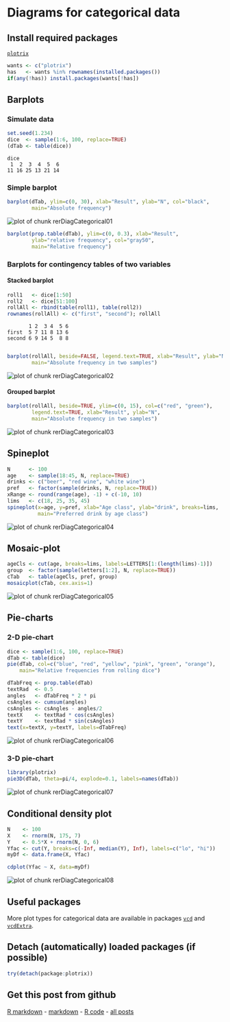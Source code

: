 Diagrams for categorical data
=========================




Install required packages
-------------------------

[`plotrix`](http://cran.r-project.org/package=plotrix)


```r
wants <- c("plotrix")
has   <- wants %in% rownames(installed.packages())
if(any(!has)) install.packages(wants[!has])
```


Barplots
-------------------------

### Simulate data
    

```r
set.seed(1.234)
dice  <- sample(1:6, 100, replace=TRUE)
(dTab <- table(dice))
```

```
dice
 1  2  3  4  5  6 
11 16 25 13 21 14 
```


###  Simple barplot


```r
barplot(dTab, ylim=c(0, 30), xlab="Result", ylab="N", col="black",
        main="Absolute frequency")
```

![plot of chunk rerDiagCategorical01](figure/rerDiagCategorical01.png) 



```r
barplot(prop.table(dTab), ylim=c(0, 0.3), xlab="Result",
        ylab="relative frequency", col="gray50",
		main="Relative frequency")
```


### Barplots for contingency tables of two variables

#### Stacked barplot


```r
roll1   <- dice[1:50]
roll2   <- dice[51:100]
rollAll <- rbind(table(roll1), table(roll2))
rownames(rollAll) <- c("first", "second"); rollAll
```

```
       1 2  3 4  5 6
first  5 7 11 8 13 6
second 6 9 14 5  8 8
```

```r

barplot(rollAll, beside=FALSE, legend.text=TRUE, xlab="Result", ylab="N",
        main="Absolute frequency in two samples")
```

![plot of chunk rerDiagCategorical02](figure/rerDiagCategorical02.png) 


#### Grouped barplot


```r
barplot(rollAll, beside=TRUE, ylim=c(0, 15), col=c("red", "green"),
        legend.text=TRUE, xlab="Result", ylab="N",
        main="Absolute frequency in two samples")
```

![plot of chunk rerDiagCategorical03](figure/rerDiagCategorical03.png) 


Spineplot
-------------------------


```r
N      <- 100
age    <- sample(18:45, N, replace=TRUE)
drinks <- c("beer", "red wine", "white wine")
pref   <- factor(sample(drinks, N, replace=TRUE))
xRange <- round(range(age), -1) + c(-10, 10)
lims   <- c(18, 25, 35, 45)
spineplot(x=age, y=pref, xlab="Age class", ylab="drink", breaks=lims,
          main="Preferred drink by age class")
```

![plot of chunk rerDiagCategorical04](figure/rerDiagCategorical04.png) 


Mosaic-plot
-------------------------


```r
ageCls <- cut(age, breaks=lims, labels=LETTERS[1:(length(lims)-1)])
group  <- factor(sample(letters[1:2], N, replace=TRUE))
cTab   <- table(ageCls, pref, group)
mosaicplot(cTab, cex.axis=1)
```

![plot of chunk rerDiagCategorical05](figure/rerDiagCategorical05.png) 


Pie-charts
-------------------------

### 2-D pie-chart


```r
dice <- sample(1:6, 100, replace=TRUE)
dTab <- table(dice)
pie(dTab, col=c("blue", "red", "yellow", "pink", "green", "orange"),
    main="Relative frequencies from rolling dice")

dTabFreq <- prop.table(dTab)
textRad  <- 0.5
angles   <- dTabFreq * 2 * pi
csAngles <- cumsum(angles)
csAngles <- csAngles - angles/2
textX    <- textRad * cos(csAngles)
textY    <- textRad * sin(csAngles)
text(x=textX, y=textY, labels=dTabFreq)
```

![plot of chunk rerDiagCategorical06](figure/rerDiagCategorical06.png) 


### 3-D pie-chart


```r
library(plotrix)
pie3D(dTab, theta=pi/4, explode=0.1, labels=names(dTab))
```

![plot of chunk rerDiagCategorical07](figure/rerDiagCategorical07.png) 


Conditional density plot
-------------------------


```r
N    <- 100
X    <- rnorm(N, 175, 7)
Y    <- 0.5*X + rnorm(N, 0, 6)
Yfac <- cut(Y, breaks=c(-Inf, median(Y), Inf), labels=c("lo", "hi"))
myDf <- data.frame(X, Yfac)
```



```r
cdplot(Yfac ~ X, data=myDf)
```

![plot of chunk rerDiagCategorical08](figure/rerDiagCategorical08.png) 


Useful packages
-------------------------

More plot types for categorical data are available in packages [`vcd`](http://cran.r-project.org/package=vcd) and [`vcdExtra`](http://cran.r-project.org/package=vcdExtra).

Detach (automatically) loaded packages (if possible)
-------------------------


```r
try(detach(package:plotrix))
```


Get this post from github
----------------------------------------------

[R markdown](https://github.com/dwoll/RExRepos/raw/master/Rmd/diagCategorical.Rmd) - [markdown](https://github.com/dwoll/RExRepos/raw/master/md/diagCategorical.md) - [R code](https://github.com/dwoll/RExRepos/raw/master/R/diagCategorical.R) - [all posts](https://github.com/dwoll/RExRepos)
